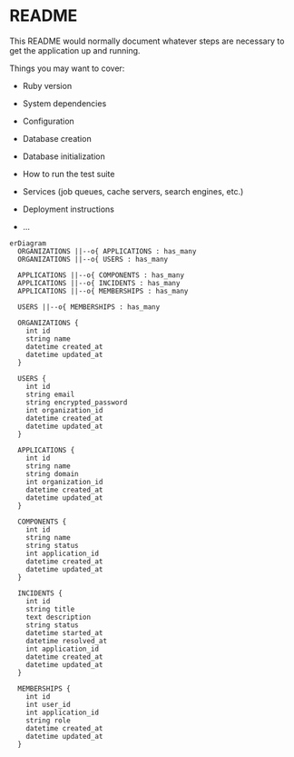 # README

This README would normally document whatever steps are necessary to get the
application up and running.

Things you may want to cover:

* Ruby version

* System dependencies

* Configuration

* Database creation

* Database initialization

* How to run the test suite

* Services (job queues, cache servers, search engines, etc.)

* Deployment instructions

* ...

```mermaid
erDiagram
  ORGANIZATIONS ||--o{ APPLICATIONS : has_many
  ORGANIZATIONS ||--o{ USERS : has_many

  APPLICATIONS ||--o{ COMPONENTS : has_many
  APPLICATIONS ||--o{ INCIDENTS : has_many
  APPLICATIONS ||--o{ MEMBERSHIPS : has_many

  USERS ||--o{ MEMBERSHIPS : has_many

  ORGANIZATIONS {
    int id
    string name
    datetime created_at
    datetime updated_at
  }

  USERS {
    int id
    string email
    string encrypted_password
    int organization_id
    datetime created_at
    datetime updated_at
  }

  APPLICATIONS {
    int id
    string name
    string domain
    int organization_id
    datetime created_at
    datetime updated_at
  }

  COMPONENTS {
    int id
    string name
    string status
    int application_id
    datetime created_at
    datetime updated_at
  }

  INCIDENTS {
    int id
    string title
    text description
    string status
    datetime started_at
    datetime resolved_at
    int application_id
    datetime created_at
    datetime updated_at
  }

  MEMBERSHIPS {
    int id
    int user_id
    int application_id
    string role
    datetime created_at
    datetime updated_at
  }

```